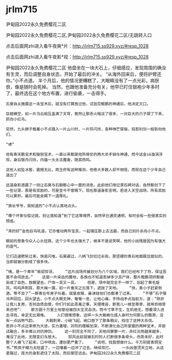 # jrlm715
尹甸园2022永久免费樱花二区

尹甸园2022永久免费樱花二区,尹甸园2022永久免费樱花二区/无跳转入口

点击后面网zhi进入看午夜爽*片：http://jrlm715.ss929.xyz/#resp_1028

点击后面网zhi进入看午夜影*视：http://jrlm715.ss929.xyz/#resp_1028

尹甸园2022永久免费樱花二区    他盘坐在一块大石上，仔细感应，发现周围的确没有生灵，而后调整自身状态，开始了最后的冲关。    “从海外回来后，便将护臂还你。”小不点道。    半个月后，他的情况更糟糕了，大眼睛没有了一点光彩，病恹恹，像是随时会死掉。    当然，也跟他准备充分有关，他早已盯住银袍少年多时了，最终选在这个地方布置，进行偷袭，一击得手。

    石昊自从施展这一击宝术后，就没有打算放过他，试验完鲲鹏的神通后，他决定灭口。

    巨翅横空，如一片乌云般压盖满了天穹，竟然让那赤火暗淡了很多，一对巨大的爪子探了下来，抓向小红鸟。

    突然，九头狮子载着小不点踏入一片山川时，一片符闪烁，各种神芒穿插，宛若利剑一般斩向他们。

    “哧”

    他有青天鹏宝术和狻猊宝术，一直以来都是他所倚仗的两大杀手锏与神通，而今这金sè漩涡浮现，身后银月闪烁，内蕴一头太古魔禽，随其而鸣。

    这些人如坠冰窖，震撼无比，雨王府有这种推测，但绝大多数人却不相信，而现在这个少年自己道出了

    这道身影透露了一则让石昊与石毅都心中一震的消息。此前他们用记录石碑对话，自然都创下了一些记录，那是有奖励的，可是至今不曾赐下。现在那道身影言明，若进入天空战场，所有奖励可以累积，最后可能会赐下一道厚礼。

    “族长爷爷，我知道的”小不点认真地点头。

    “哪个坏家伙惦记我，别让我知道”到了它这等境界，自然早已通灵通明，有时会有一些很真实的预感。

    “来的好”金色巨鸟吼道，它亦催动两件宝具，一起镇压那上古法器，而自己则扑杀向小不点。

    眼前的景象令众人心头狂跳，这个少年也太强大了，根本不是说笑啊，他的小凶残是因为有强大的底气。

    它们迅速劈斩过来，快逾闪电，石昊避过，八柄飞剑切过长街，那坚硬的青石地面跟豆腐似的，当即就被分割成了很多块。

    “咦，是一个青年”紫貂惊讶。    “这片战场共被划分为八个区域，我们已经布下了符，保证恶兽不会闯进去。”    这是一片染血的魔地，各族也不知道丢掉多少具尸体，整片鲲鹏洞府都被染成了血色，放眼望去，尸体一具又一具。    但是，场中就完全不一样了，刮起了黄毛旋风，呜呜声刺耳，那大袖一展，如一片垂天之云落下，遮拢了天地。    “快，臭小子赶紧倒酒，等不及了”一群青壮年男子叫着，就是皮猴、鼻涕娃他们也都凑了过来。    “不够”石子陵冷声回应，回头望去，小不点大眼无神，奄奄一息，让他心痛，手持战矛点指前方，道：“除非让我儿复原，否则血债血偿，你们行如此恶毒之事，天理难容，断我儿一根至尊骨，就用百根骨来还吧”:    那方圆十万里土地曾经被四大生灵血洗，而今寸草不生，生机绝无，想要深入进去寻找，肯定无比艰难。    人们很难想象，这样一头大蜘蛛化成人身时为何那么的飘渺，没有一点凶煞气韵。    大戟刺来，小碗飞起，碗口吞下了那条戟尖，挡住了这种大杀伐。    若非小不点近来修为大进，实力激增，对符的理解加深，不断演化自己所掌握的两种宝术，并尝试融合，多半难以对抗神剑。    这一刻完全不同了，天地间蒙蒙一片，赤红光雨越来越多，淹没了此地，无限变幻与放大。    狈风此前就被石村的人打断很多条骨头，伤势未好，此时整个人横飞了起来，口中喷血，遭创更严重了。    “说吧，找我想做什么。千万别提青铜宝书。”熊孩子精力太旺盛了，一边嚷着一边冲了过去，继续攻打。    一头凶兽顶天立地，从这里路过，庞大的身影遮住了太阳，而后御空远去。尹甸园2022永久免费樱花二区
